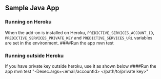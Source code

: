## Sample Java App

<!--[![Deploy](https://www.herokucdn.com/deploy/button.svg)](https://heroku.com/deploy)-->
### Running on Heroku
When the add-on is installed on Heroku, `PREDICTIVE_SERVICES_ACCOUNT_ID`, `PREDICTIVE_SERVICES_PRIVATE_KEY` and `PREDICTIVE_SERVICES_URL` variables are set in the environment.
####Run the app
mvn test

### Running outside Heroku
If you have private key outside heroku, use it as shown below
####Run the app
mvn test "-Dexec.args=<email/accountId> </path/to/private key>"